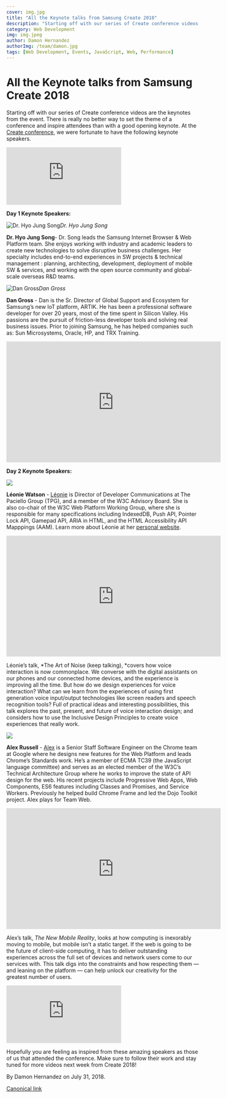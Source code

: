 ```yaml
---
cover: img.jpg
title: "All the Keynote talks from Samsung Create 2018"
description: "Starting off with our series of Create conference videos are the keynotes from the event. There is really no better way to set the theme of a conference and inspire attendees than with a good opening keynote. At the Create conference, we were fortunate to have the following keynote speakers."
category: Web Development
img: img.jpeg
author: Damon Hernandez
authorImg: /team/damon.jpg
tags: [Web Development, Events, JavaScript, Web, Performance]
---
```

# All the Keynote talks from Samsung Create 2018

Starting off with our series of Create conference videos are the keynotes from the event. There is really no better way to set the theme of a conference and inspire attendees than with a good opening keynote. At the [Create conference](https://samsungcreate.com), we were fortunate to have the following keynote speakers.

<iframe src="https://medium.com/media/bfd3c1f066c85bbbbbc175cf86e12c9c" frameborder=0></iframe>

**Day 1 Keynote Speakers:**

![Dr. Hyo Jung Song](https://cdn-images-1.medium.com/max/2000/1*g1-Kc9HEpOPwgUGt25PzvQ.jpeg)*Dr. Hyo Jung Song*

**Dr. Hyo Jung Song**- Dr. Song leads the Samsung Internet Browser & Web Platform team. She enjoys working with industry and academic leaders to create new technologies to solve disruptive business challenges. Her specialty includes end-to-end experiences in SW projects & technical management : planning, architecting, development, deployment of mobile SW & services, and working with the open source community and global-scale overseas R&D teams.

![Dan Gross](https://cdn-images-1.medium.com/max/2000/1*_fznLXfWaJr39CH9fIQlbA.jpeg)*Dan Gross*

**Dan Gross** - Dan is the Sr. Director of Global Support and Ecosystem for Samsung’s new IoT platform, ARTIK. He has been a professional software developer for over 20 years, most of the time spent in Silicon Valley. His passions are the pursuit of friction-less developer tools and solving real business issues. Prior to joining Samsung, he has helped companies such as: Sun Microsystems, Oracle, HP, and TRX Training.

<center><iframe width="560" height="315" src="https://www.youtube.com/embed/GBreyAOOGs0" frameborder="0" allowfullscreen></iframe></center>

**Day 2 Keynote Speakers:**

![](https://cdn-images-1.medium.com/max/2000/1*DHBJn1SsE54vwyViSJB3bw.jpeg)

**Léonie Watson** - [Léonie](https://twitter.com/LeonieWatson) is Director of Developer Communications at The Paciello Group (TPG), and a member of the W3C Advisory Board. She is also co-chair of the W3C Web Platform Working Group, where she is responsible for many specifications including IndexedDB, Push API, Pointer Lock API, Gamepad API, ARIA in HTML, and the HTML Accessibility API Mapppings (AAM). Learn more about Léonie at her [personal website](https://tink.uk/).

<center><iframe width="560" height="315" src="https://www.youtube.com/embed/-QME_B2MPng" frameborder="0" allowfullscreen></iframe></center>

Léonie’s talk, *The Art of Noise (keep talking), *covers how voice interaction is now commonplace. We converse with the digital assistants on our phones and our connected home devices, and the experience is improving all the time. But how do we design experiences for voice interaction? What can we learn from the experiences of using first generation voice input/output technologies like screen readers and speech recognition tools? Full of practical ideas and interesting possibilities, this talk explores the past, present, and future of voice interaction design; and considers how to use the Inclusive Design Principles to create voice experiences that really work.

![](https://cdn-images-1.medium.com/max/2000/1*tUOX79xA2N_zy4m36uPmDA.jpeg)

**Alex Russell** - [Alex](https://twitter.com/slightlylate) is a Senior Staff Software Engineer on the Chrome team at Google where he designs new features for the Web Platform and leads Chrome’s Standards work. He’s a member of ECMA TC39 (the JavaScript language committee) and serves as an elected member of the W3C’s Technical Architecture Group where he works to improve the state of API design for the web. His recent projects include Progressive Web Apps, Web Components, ES6 features including Classes and Promises, and Service Workers. Previously he helped build Chrome Frame and led the Dojo Toolkit project. Alex plays for Team Web.

<center><iframe width="560" height="315" src="https://www.youtube.com/embed/VpixmppRbZU" frameborder="0" allowfullscreen></iframe></center>

Alex’s talk, *The New Mobile Reality*, looks at how computing is inexorably moving to mobile, but mobile isn’t a static target. If the web is going to be the future of client-side computing, it has to deliver outstanding experiences across the full set of devices and network users come to our services with. This talk digs into the constraints and how respecting them — and leaning on the platform — can help unlock our creativity for the greatest number of users.

<iframe src="https://medium.com/media/d8a2d44e13da4e1e90a2de6bc22602c5" frameborder=0></iframe>

Hopefully you are feeling as inspired from these amazing speakers as those of us that attended the conference. Make sure to follow their work and stay tuned for more videos next week from Create 2018!

By Damon Hernandez on July 31, 2018.

[Canonical link](https://medium.com/samsung-internet-dev/all-the-keynote-talks-from-samsung-create-2018-7be7abab17dc)
